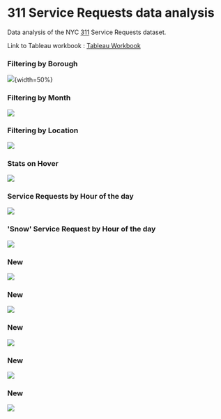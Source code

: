 # 311 Service Requests data analysis
Data analysis of the NYC [311](https://nycopendata.socrata.com/Social-Services/311-Service-Requests-from-2010-to-Present/erm2-nwe9) Service Requests dataset.

Link to Tableau workbook :  [Tableau Workbook](https://vishalbharti1990.github.io/CSC-84030-Big-Data-management-Final-Project/)

### Filtering by Borough
![](Images/311_snap1.png){width=50%}

### Filtering by Month
![](Images/311_snap2.png)

### Filtering by Location
![](Images/311_snap3.png)

### Stats on Hover
![](Images/311_snap4.png)

### Service Requests by Hour of the day
![](Images/311_snap5.png)

### 'Snow' Service Request by Hour of the day
![](Images/311_snap6.png)

### New
![](Images/311_snap7.png)

### New
![](Images/311_snap8.png)

### New
![](Images/311_snap9.png)

### New
![](Images/311_snap10.png)

### New
![](Images/311_snap11.png)
